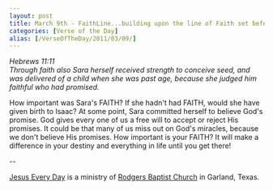 ```yaml
---
layout: post
title: March 9th - FaithLine...building upon the line of Faith set before
categories: [Verse of the Day]
alias: [/VerseOfTheDay/2011/03/09/]
---
```


_Hebrews 11:11  
Through faith also Sara herself received strength to conceive seed,
and was delivered of a child when she was past age, because she
judged him faithful who had promised._

How important was Sara's FAITH? If she hadn't had FAITH, would she
have given birth to Isaac? At some point, Sara committed herself to
believe God's promise. God gives every one of us a free will to
accept or reject His promises. It could be that many of us miss out
on God's miracles, because we don't believe His promises. How
important is your FAITH? It will make a difference in your destiny
and everything in life until you get there!

 --

<a href=http://jesuseveryday.net>Jesus Every Day</a> is a ministry of <a href=http://rodgersbaptist.net>Rodgers Baptist Church</a> in Garland, Texas.
